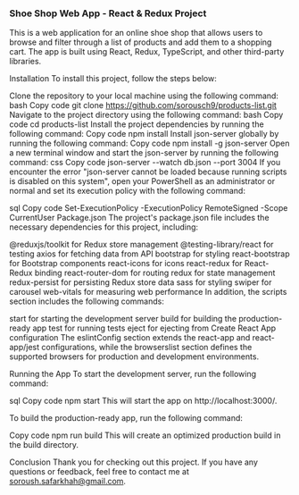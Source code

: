 <h3>Shoe Shop Web App - React & Redux Project</h3>
This is a web application for an online shoe shop that allows users to browse and filter through a list of products and add them to a shopping cart. The app is built using React, Redux, TypeScript, and other third-party libraries.

Installation
To install this project, follow the steps below:

Clone the repository to your local machine using the following command:
bash
Copy code
git clone https://github.com/sorousch9/products-list.git
Navigate to the project directory using the following command:
bash
Copy code
cd products-list
Install the project dependencies by running the following command:
Copy code
npm install
Install json-server globally by running the following command:
Copy code
npm install -g json-server
Open a new terminal window and start the json-server by running the following command:
css
Copy code
json-server --watch db.json --port 3004
If you encounter the error "json-server cannot be loaded because running scripts is disabled on this system", open your PowerShell as an administrator or normal and set its execution policy with the following command:

sql
Copy code
Set-ExecutionPolicy -ExecutionPolicy RemoteSigned -Scope CurrentUser
Package.json
The project's package.json file includes the necessary dependencies for this project, including:

@reduxjs/toolkit for Redux store management
@testing-library/react for testing
axios for fetching data from API
bootstrap for styling
react-bootstrap for Bootstrap components
react-icons for icons
react-redux for React-Redux binding
react-router-dom for routing
redux for state management
redux-persist for persisting Redux store data
sass for styling
swiper for carousel
web-vitals for measuring web performance
In addition, the scripts section includes the following commands:

start for starting the development server
build for building the production-ready app
test for running tests
eject for ejecting from Create React App configuration
The eslintConfig section extends the react-app and react-app/jest configurations, while the browserslist section defines the supported browsers for production and development environments.

Running the App
To start the development server, run the following command:

sql
Copy code
npm start
This will start the app on http://localhost:3000/.

To build the production-ready app, run the following command:

Copy code
npm run build
This will create an optimized production build in the build directory.

Conclusion
Thank you for checking out this project. If you have any questions or feedback, feel free to contact me at soroush.safarkhah@gmail.com.